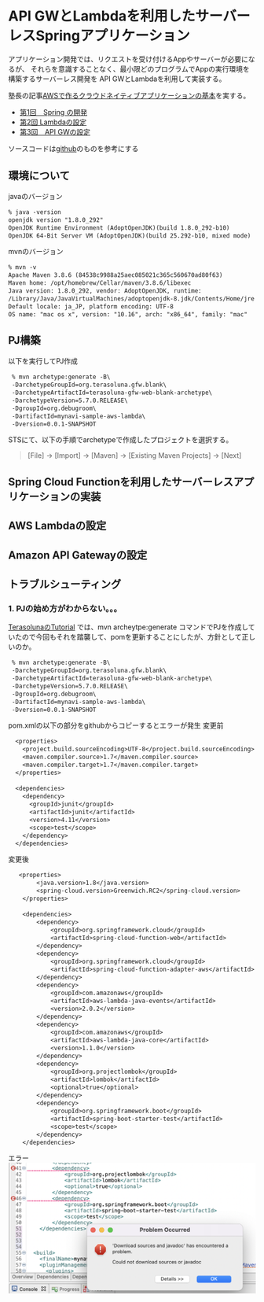 # API GWとLambdaを利用したサーバーレスSpringアプリケーション
アプリケーション開発では、リクエストを受け付けるAppやサーバーが必要になるが、
それらを意識することなく、最小限どのプログラムでAppの実行環境を構築するサーバーレス開発を
API GWとLambdaを利用して実装する。

塾長の記事[AWSで作るクラウドネイティブアプリケーションの基本](https://news.mynavi.jp/techplus/series/AWS/?page=2)を実する。
- [第1回　Spring の開発](https://news.mynavi.jp/techplus/article/techp4316/)
- [第2回 Lambdaの設定](https://news.mynavi.jp/techplus/article/techp4318/)
- [第3回　API GWの設定](https://news.mynavi.jp/techplus/article/techp4321/)

ソースコードは[github](https://github.com/debugroom/mynavi-sample-aws-lambda)のものを参考にする

## 環境について
javaのバージョン
```
% java -version
openjdk version "1.8.0_292"
OpenJDK Runtime Environment (AdoptOpenJDK)(build 1.8.0_292-b10)
OpenJDK 64-Bit Server VM (AdoptOpenJDK)(build 25.292-b10, mixed mode)

```
mvnのバージョン
```
% mvn -v
Apache Maven 3.8.6 (84538c9988a25aec085021c365c560670ad80f63)
Maven home: /opt/homebrew/Cellar/maven/3.8.6/libexec
Java version: 1.8.0_292, vendor: AdoptOpenJDK, runtime: /Library/Java/JavaVirtualMachines/adoptopenjdk-8.jdk/Contents/Home/jre
Default locale: ja_JP, platform encoding: UTF-8
OS name: "mac os x", version: "10.16", arch: "x86_64", family: "mac"
```

## PJ構築
以下を実行してPJ作成
```
 % mvn archetype:generate -B\
 -DarchetypeGroupId=org.terasoluna.gfw.blank\
 -DarchetypeArtifactId=terasoluna-gfw-web-blank-archetype\
 -DarchetypeVersion=5.7.0.RELEASE\
 -DgroupId=org.debugroom\
 -DartifactId=mynavi-sample-aws-lambda\
 -Dversion=0.0.1-SNAPSHOT
```

STSにて、以下の手順でarchetypeで作成したプロジェクトを選択する。
> [File] -> [Import] -> [Maven] -> [Existing Maven Projects] -> [Next]





## Spring Cloud Functionを利用したサーバーレスアプリケーションの実装



## AWS Lambdaの設定



## Amazon API Gatewayの設定


## トラブルシューティング
### 1. PJの始め方がわからない。。。
[TerasolunaのTutorial](https://debugroom.github.io/technical-academy/kickoff/202210/slides/index.html#/7-1)
では、mvn archeytpe:generate コマンドでPJを作成していたので今回もそれを踏襲して、pomを更新することにしたが、方針として正しいのか。
```
 % mvn archetype:generate -B\
 -DarchetypeGroupId=org.terasoluna.gfw.blank\
 -DarchetypeArtifactId=terasoluna-gfw-web-blank-archetype\
 -DarchetypeVersion=5.7.0.RELEASE\
 -DgroupId=org.debugroom\
 -DartifactId=mynavi-sample-aws-lambda\
 -Dversion=0.0.1-SNAPSHOT
```


pom.xmlの以下の部分をgithubからコピーするとエラーが発生
変更前
```
  <properties>
    <project.build.sourceEncoding>UTF-8</project.build.sourceEncoding>
    <maven.compiler.source>1.7</maven.compiler.source>
    <maven.compiler.target>1.7</maven.compiler.target>
  </properties>

  <dependencies>
    <dependency>
      <groupId>junit</groupId>
      <artifactId>junit</artifactId>
      <version>4.11</version>
      <scope>test</scope>
    </dependency>
  </dependencies>
```
変更後

```
   <properties>
        <java.version>1.8</java.version>
        <spring-cloud.version>Greenwich.RC2</spring-cloud.version>
    </properties>

    <dependencies>
        <dependency>
            <groupId>org.springframework.cloud</groupId>
            <artifactId>spring-cloud-function-web</artifactId>
        </dependency>
        <dependency>
            <groupId>org.springframework.cloud</groupId>
            <artifactId>spring-cloud-function-adapter-aws</artifactId>
        </dependency>
        <dependency>
            <groupId>com.amazonaws</groupId>
            <artifactId>aws-lambda-java-events</artifactId>
            <version>2.0.2</version>
        </dependency>
        <dependency>
            <groupId>com.amazonaws</groupId>
            <artifactId>aws-lambda-java-core</artifactId>
            <version>1.1.0</version>
        </dependency>
        <dependency>
            <groupId>org.projectlombok</groupId>
            <artifactId>lombok</artifactId>
            <optional>true</optional>
        </dependency>
        <dependency>
            <groupId>org.springframework.boot</groupId>
            <artifactId>spring-boot-starter-test</artifactId>
            <scope>test</scope>
        </dependency>
    </dependencies>
```
エラー
![](img/pom_error.png)


